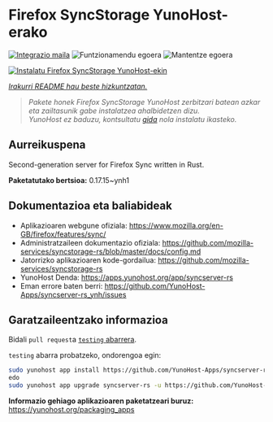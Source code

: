 <!--
Ohart ongi: README hau automatikoki sortu da <https://github.com/YunoHost/apps/tree/master/tools/readme_generator>ri esker
EZ editatu eskuz.
-->

# Firefox SyncStorage YunoHost-erako

[![Integrazio maila](https://dash.yunohost.org/integration/syncserver-rs.svg)](https://ci-apps.yunohost.org/ci/apps/syncserver-rs/) ![Funtzionamendu egoera](https://ci-apps.yunohost.org/ci/badges/syncserver-rs.status.svg) ![Mantentze egoera](https://ci-apps.yunohost.org/ci/badges/syncserver-rs.maintain.svg)

[![Instalatu Firefox SyncStorage YunoHost-ekin](https://install-app.yunohost.org/install-with-yunohost.svg)](https://install-app.yunohost.org/?app=syncserver-rs)

*[Irakurri README hau beste hizkuntzatan.](./ALL_README.md)*

> *Pakete honek Firefox SyncStorage YunoHost zerbitzari batean azkar eta zailtasunik gabe instalatzea ahalbidetzen dizu.*  
> *YunoHost ez baduzu, kontsultatu [gida](https://yunohost.org/install) nola instalatu ikasteko.*

## Aurreikuspena

Second-generation server for Firefox Sync written in Rust.


**Paketatutako bertsioa:** 0.17.15~ynh1
## Dokumentazioa eta baliabideak

- Aplikazioaren webgune ofiziala: <https://www.mozilla.org/en-GB/firefox/features/sync/>
- Administratzaileen dokumentazio ofiziala: <https://github.com/mozilla-services/syncstorage-rs/blob/master/docs/config.md>
- Jatorrizko aplikazioaren kode-gordailua: <https://github.com/mozilla-services/syncstorage-rs>
- YunoHost Denda: <https://apps.yunohost.org/app/syncserver-rs>
- Eman errore baten berri: <https://github.com/YunoHost-Apps/syncserver-rs_ynh/issues>

## Garatzaileentzako informazioa

Bidali `pull request`a [`testing` abarrera](https://github.com/YunoHost-Apps/syncserver-rs_ynh/tree/testing).

`testing` abarra probatzeko, ondorengoa egin:

```bash
sudo yunohost app install https://github.com/YunoHost-Apps/syncserver-rs_ynh/tree/testing --debug
edo
sudo yunohost app upgrade syncserver-rs -u https://github.com/YunoHost-Apps/syncserver-rs_ynh/tree/testing --debug
```

**Informazio gehiago aplikazioaren paketatzeari buruz:** <https://yunohost.org/packaging_apps>
